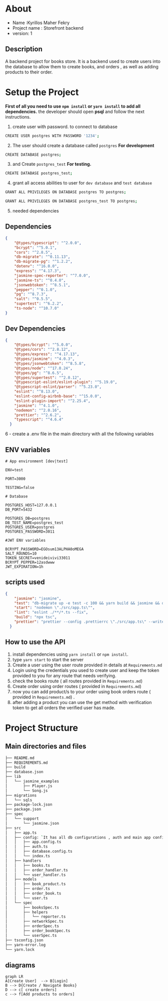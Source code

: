 # About
 - Name :Kyrillos Maher Fekry
 - Project name : Storefront backend
 - version: 1
## Description
A backend project for books store.
It is a backend used to create users into the database to allow them to create books, and orders , as well as adding products to their order.

# Setup the Project
**First of all you need to use `npm install` or `yarn install` to add all dependencies.**
the developer should open **psql** and follow the next instructions.
1. create user with password. to connect to database
```sh
CREATE USER postgres WITH PASSWORD '1234';
```

2. The user should create a database called `postgres` 
**For development**
```sh
CREATE DATABASE postgres;
```

3. and Create `postgres_test` 
**For testing.**
```sh
CREATE DATABASE postgres_test;
```

4. grant all access abilities to user for `dev database` and `test database`
```sh
GRANT ALL PRIVILEGES ON DATABASE postgres TO postgres;
```
```sh
GRANT ALL PRIVILEGES ON DATABASE postgres_test TO postgres;
```
5. needed dependencies
## Dependencies
```json
{
	"@types/typescript": "^2.0.0",
	"bcrypt": "^5.0.1",
	"cors": "^2.8.5",
	"db-migrate": "^0.11.13",
	"db-migrate-pg": "^1.2.2",
	"dotenv": "^16.0.0",
	"express": "^4.17.3",
	"jasmine-spec-reporter": "^7.0.0",
	"jasmine-ts": "^0.4.0",
	"jsonwebtoken": "^8.5.1",
	"pepper": "^0.1.0",
	"pg": "^8.7.3",
	"salt": "^0.5.5",
	"supertest": "^6.2.2",
	"ts-node": "^10.7.0"
}
```
## Dev Dependencies
```json
{
    "@types/bcrypt": "^5.0.0",
    "@types/cors": "^2.8.12",
    "@types/express": "^4.17.13",
    "@types/jasmine": "^4.0.3",
    "@types/jsonwebtoken": "^8.5.8",
    "@types/node": "^17.0.24",
    "@types/pg": "^8.6.5",
    "@types/supertest": "^2.0.12",
    "@typescript-eslint/eslint-plugin": "^5.19.0",
    "@typescript-eslint/parser": "^5.23.0",
    "eslint": "^8.13.0",
    "eslint-config-airbnb-base": "^15.0.0",
    "eslint-plugin-import": "^2.25.4",
    "jasmine": "^4.1.0",
    "nodemon": "^2.0.16",
    "prettier": "^2.6.2",
    "typescript": "^4.6.4"
  }
```
6 - create a .env file in the main directory with all the following variables 
## 	ENV variables 
```ENV
# App environment [dev|test]

ENV=test

PORT=3000

TESTING=false

# Database

POSTGRES_HOST=127.0.0.1
DB_PORT=5432

POSTGRES_DB=postgres
DB_TEST_NAME=postgres_test
POSTGRES_USER=postgres
POSTGRES_PASSWORD=3011

#JWT ENV variables

BCRYPT_PASSWORD=EGOsum13ALPHA0oMEGA
SALT_ROUNDS=10
TOKEN_SECRET=venideivivi33011
BCRYPT_PEPPER=12asdwww
JWT_EXPIRATION=1h
```

## scripts used
```json 
{
    "jasmine": "jasmine",
    "test": "db-migrate up -e test -c 100 && yarn build && jasmine && db-migrate down -e test -c 100",
    "start": "nodemon \"./src/app.ts\"",
    "lint": "eslint ./**/*.ts --fix",
    "build": "npx tsc",
    "prettier": "prettier --config .prettierrc \"./src/app.ts\" --write"
  }
```

## How to use the API

1. install dependencies using `yarn install` or `npm install`.
2. type `yarn start` to start the server
3. Create a user using the user route provided in details at `Requirements.md`
4. Login using the credentials you used to create user and keep the token provided to you for any route that needs verifying.
5.  check the books route ( all routes provided in  `Requirements.md`) 
6. Create order using order routes  ( provided in  `Requirements.md`) 
7. now you can add product/s to your order using book orders route  ( provided in  `Requirements.md`) .
8. after adding a product you can use the get method with verification token to get all orders the verified user has made.

# Project Structure


## Main directories and files
```bash
├── README.md
├── REQUIREMENTS.md
├── build
├── database.json
├── lib
│   └── jasmine_examples
│       ├── Player.js
│       └── Song.js
├── migrations
│   └── sqls
├── package-lock.json
├── package.json
├── spec
│   └── support
│       └── jasmine.json
├── src
│   ├── app.ts
│   ├── config: `It has all db configurations , auth and main app config`
│   │   ├── app.config.ts
│   │   ├── auth.ts
│   │   ├── database.config.ts
│   │   └── index.ts
│   ├── handlers
│   │   ├── books.ts
│   │   ├── order_handler.ts
│   │   └── user_handler.ts
│   ├── models
│   │   ├── book_product.ts
│   │   ├── order.ts
│   │   ├── order_book.ts
│   │   └── user.ts
│   └── spec
│       ├── booksSpec.ts
│       ├── helpers
│       │   └── reporter.ts
│       ├── networkSpec.ts
│       ├── orderSpec.ts
│       ├── order_bookSpec.ts
│       └── userSpec.ts
├── tsconfig.json
├── yarn-error.log
└── yarn.lock
```


## diagrams

```mermaid
graph LR
A[Create User]  --> B[Login] 
B --> D{Create / Navigate Books}
D --> c[ create orders]
c --> f[Add products to orders]
```
